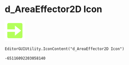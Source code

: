 # d_AreaEffector2D Icon
![](/img/d_AreaEffector2D%20Icon.png)

``` CSharp
EditorGUIUtility.IconContent("d_AreaEffector2D Icon")
```
```
-65116092203058140
```
